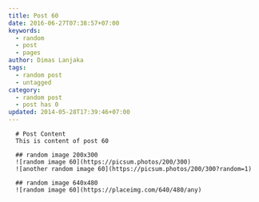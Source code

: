 ```yaml
---
title: Post 60
date: 2016-06-27T07:38:57+07:00
keywords:
  - random
  - post
  - pages
author: Dimas Lanjaka
tags:
  - random post
  - untagged
category:
  - random post
  - post has 0
updated: 2014-05-28T17:39:46+07:00
---
```


      # Post Content
      This is content of post 60

      ## random image 200x300
      ![random image 60](https://picsum.photos/200/300)
      ![another random image 60](https://picsum.photos/200/300?random=1)

      ## random image 640x480
      ![random image 60](https://placeimg.com/640/480/any)
      